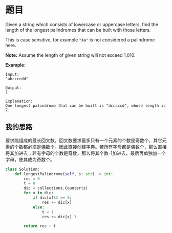 # 题目

Given a string which consists of lowercase or uppercase letters, find the length of the longest palindromes that can be built with those letters.

This is case sensitive, for example `"Aa"` is not considered a palindrome here.

**Note:**
Assume the length of given string will not exceed 1,010.

**Example:**

```
Input:
"abccccdd"

Output:
7

Explanation:
One longest palindrome that can be built is "dccaccd", whose length is 7.
```

## 我的思路

要求能组成的最长回文数，回文数要求最多只有一个元素的个数是奇数个，其它元素的个数都必须是偶数个。因此直接创建字典。若所有字母都是偶数个，那么直接将其加进去；若有字母的个数是奇数，那么将其个数-1加进去，最后再单独加一个字母，使其成为奇数个。

```python
class Solution:
    def longestPalindrome(self, s: str) -> int:
        res = 0
        t = 0
        dic = collections.Counter(s)
        for x in dic:
            if dic[x]%2 == 0:
                res += dic[x]
            else:
                t = 1
                res += dic[x]-1
                    
        return res + t
```

